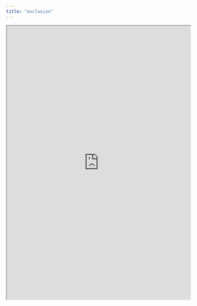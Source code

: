 ```yaml
---
title: "exclusion"
---
```



<iframe height="750" width="100%" src="https://ewelton.github.io/ktest/wiki.html#exclusion"></iframe>
